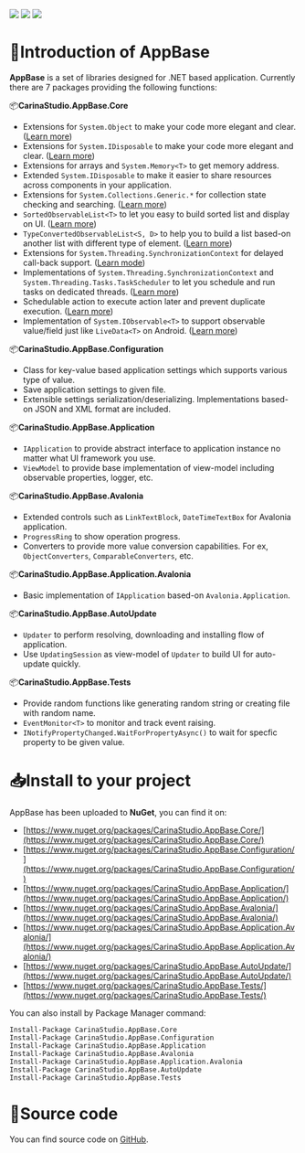 [![](https://img.shields.io/nuget/v/CarinaStudio.AppBase.Core.svg)](https://www.nuget.org/packages/CarinaStudio.AppBase.Core) 
[![](https://img.shields.io/github/license/carina-studio/AppBase)](https://github.com/carina-studio/AppBase/blob/master/LICENSE) 
[![](https://img.shields.io/github/release-date-pre/carina-studio/AppBase)](https://github.com/carina-studio/AppBase/releases) 

# 👋Introduction of AppBase 
**AppBase** is a set of libraries designed for .NET based application. Currently there are 7 packages providing the following functions:

📦**CarinaStudio.AppBase.Core**
- Extensions for ```System.Object``` to make your code more elegant and clear. ([Learn more](articles/object_extensions.md))
- Extensions for ```System.IDisposable``` to make your code more elegant and clear. ([Learn more](articles/disposable_extensions.md))
- Extensions for arrays and ```System.Memory<T>``` to get memory address.
- Extended ```System.IDisposable``` to make it easier to share resources across components in your application.
- Extensions for ```System.Collections.Generic.*``` for collection state checking and searching. ([Learn more](articles/collection_extensions.md))
- ```SortedObservableList<T>``` to let you easy to build sorted list and display on UI. ([Learn more](articles/sorted_observable_list.md))
- ```TypeConvertedObservableList<S, D>``` to help you to build a list based-on another list with different type of element. ([Learn more](articles/type_converted_observable_list.md))
- Extensions for ```System.Threading.SynchronizationContext``` for delayed call-back support. ([Learn mode](articles/threading.md#extensions-for-systemthreadingsynchronizationcontext))
- Implementations of ```System.Threading.SynchronizationContext``` and ```System.Threading.Tasks.TaskScheduler``` to let you schedule and run tasks on dedicated threads. ([Learn more](articles/threading.md#singlethreadsynchronizationcontext))
- Schedulable action to execute action later and prevent duplicate execution. ([Learn more](articles/threading.md#scheduledaction))
- Implementation of ```System.IObservable<T>``` to support observable value/field just like ```LiveData<T>``` on Android. ([Learn more](articles/observable_value.md))

📦**CarinaStudio.AppBase.Configuration**
- Class for key-value based application settings which supports various type of value.
- Save application settings to given file.
- Extensible settings serialization/deserializing. Implementations based-on JSON and XML format are included.

📦**CarinaStudio.AppBase.Application**
- ```IApplication``` to provide abstract interface to application instance no matter what UI framework you use.
- ```ViewModel``` to provide base implementation of view-model including observable properties, logger, etc.

📦**CarinaStudio.AppBase.Avalonia**
- Extended controls such as ```LinkTextBlock```, ```DateTimeTextBox``` for Avalonia application.
- ```ProgressRing``` to show operation progress.
- Converters to provide more value conversion capabilities. For ex, ```ObjectConverters```, ```ComparableConverters```, etc.

📦**CarinaStudio.AppBase.Application.Avalonia**
- Basic implementation of ```IApplication``` based-on ```Avalonia.Application```.

📦**CarinaStudio.AppBase.AutoUpdate**
- ```Updater``` to perform resolving, downloading and installing flow of application.
- Use ```UpdatingSession``` as view-model of ```Updater``` to build UI for auto-update quickly.

📦**CarinaStudio.AppBase.Tests**
- Provide random functions like generating random string or creating file with random name.
- ```EventMonitor<T>``` to monitor and track event raising.
- ```INotifyPropertyChanged.WaitForPropertyAsync()``` to wait for specfic property to be given value.

# 📥Install to your project
AppBase has been uploaded to **NuGet**, you can find it on:
- [https://www.nuget.org/packages/CarinaStudio.AppBase.Core/](https://www.nuget.org/packages/CarinaStudio.AppBase.Core/)
- [https://www.nuget.org/packages/CarinaStudio.AppBase.Configuration/](https://www.nuget.org/packages/CarinaStudio.AppBase.Configuration/)
- [https://www.nuget.org/packages/CarinaStudio.AppBase.Application/](https://www.nuget.org/packages/CarinaStudio.AppBase.Application/)
- [https://www.nuget.org/packages/CarinaStudio.AppBase.Avalonia/](https://www.nuget.org/packages/CarinaStudio.AppBase.Avalonia/)
- [https://www.nuget.org/packages/CarinaStudio.AppBase.Application.Avalonia/](https://www.nuget.org/packages/CarinaStudio.AppBase.Application.Avalonia/)
- [https://www.nuget.org/packages/CarinaStudio.AppBase.AutoUpdate/](https://www.nuget.org/packages/CarinaStudio.AppBase.AutoUpdate/)
- [https://www.nuget.org/packages/CarinaStudio.AppBase.Tests/](https://www.nuget.org/packages/CarinaStudio.AppBase.Tests/)

You can also install by Package Manager command:
```
Install-Package CarinaStudio.AppBase.Core
Install-Package CarinaStudio.AppBase.Configuration
Install-Package CarinaStudio.AppBase.Application
Install-Package CarinaStudio.AppBase.Avalonia
Install-Package CarinaStudio.AppBase.Application.Avalonia
Install-Package CarinaStudio.AppBase.AutoUpdate
Install-Package CarinaStudio.AppBase.Tests
```

# 📁Source code
You can find source code on [GitHub](https://github.com/carina-studio/AppBase).